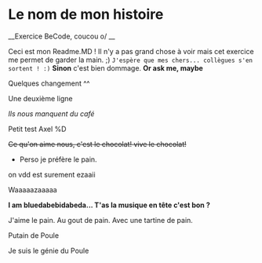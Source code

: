 # Le nom de mon histoire
__Exercice BeCode, coucou o/ __

Ceci est mon Readme.MD ! Il n'y a pas grand chose à voir mais cet exercice me permet de garder la main. ;)
```J'espère que mes chers... collègues s'en sortent ! :)```
__Sinon__ c'est bien dommage. **Or ask me, maybe**


Quelques changement ^^

Une deuxième ligne

_Ils nous manquent du café_  

Petit test Axel %D

~~Ce qu'on aime nous, c'est le chocolat! vive le chocolat!~~

* Perso je préfère le pain.

on vdd est surement ezaaii

Waaaaazaaaaa

**I am bluedabebidabeda... T'as la musique en tête c'est bon ?**

J'aime le pain.
Au gout de pain.
Avec une tartine de pain.

Putain de Poule

Je suis le génie du Poule
